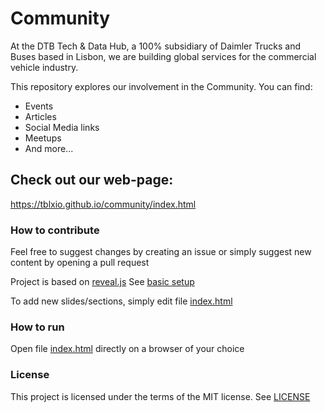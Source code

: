 # Community

At the DTB Tech & Data Hub, a 100% subsidiary of Daimler Trucks and Buses based in Lisbon,
we are building global services for the commercial vehicle industry.

This repository explores our involvement in the Community.
You can find:
* Events
* Articles
* Social Media links
* Meetups
* And more...

## Check out our web-page:
https://tblxio.github.io/community/index.html

### How to contribute

Feel free to suggest changes by creating an issue or simply suggest new content by opening a pull request

Project is based on [reveal.js](https://github.com/hakimel/reveal.js)
See [basic setup](https://github.com/hakimel/reveal.js/#basic-setup)

To add new slides/sections, simply edit file [index.html](docs/index.html)

### How to run

Open file [index.html](docs/index.html) directly on a browser of your choice

### License

This project is licensed under the terms of the MIT license. See [LICENSE](LICENSE)
